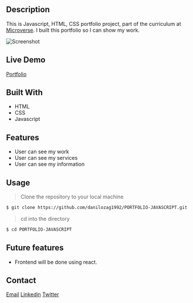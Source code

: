 
## Description
This is Javascript, HTML, CSS portfolio project, part of the curriculum at [Microverse](https://www.microverse.org/). I built this portfolio so I can show my work.

![Screenshot](https://raw.githubusercontent.com/danilozag1992/PORTFOLIO-JAVASCRIPT/master/img/portfolio.png)

## Live Demo
[Portfolio](https://young-beach-64166.herokuapp.com/#services)
## Built With
- HTML
- CSS
- Javascript

## Features
- User can see my work
- User can see my services
- User can see my information
## Usage

> Clone the repository to your local machine

```sh
$ git clone https://github.com/danilozag1992/PORTFOLIO-JAVASCRIPT.git
```
> cd into the directory

```sh
$ cd PORTFOLIO-JAVASCRIPT
```
## Future features
- Frontend will be done using react.
## Contact
[Email](mailto:danilozagarcanin@gmail.com)
[Linkedin](https://www.linkedin.com/in/danilo-zagarcanin-88169b185/)
[Twitter](https://twitter.com/danilo96061514)

